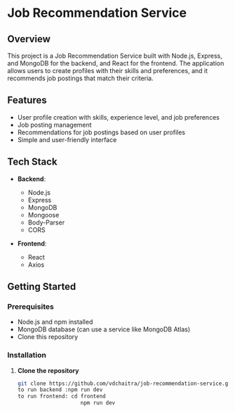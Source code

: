 # Job Recommendation Service

## Overview

This project is a Job Recommendation Service built with Node.js, Express, and MongoDB for the backend, and React for the frontend. The application allows users to create profiles with their skills and preferences, and it recommends job postings that match their criteria.

## Features

- User profile creation with skills, experience level, and job preferences
- Job posting management
- Recommendations for job postings based on user profiles
- Simple and user-friendly interface

## Tech Stack

- **Backend**: 
  - Node.js
  - Express
  - MongoDB
  - Mongoose
  - Body-Parser
  - CORS

- **Frontend**:
  - React
  - Axios

## Getting Started

### Prerequisites

- Node.js and npm installed
- MongoDB database (can use a service like MongoDB Atlas)
- Clone this repository

### Installation

1. **Clone the repository**

   ```bash
   git clone https://github.com/vdchaitra/job-recommendation-service.git
   to run backend :npm run dev
   to run frontend: cd frontend
                       npm run dev
   
